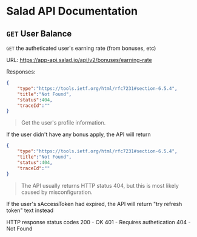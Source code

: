 # Salad API Documentation

## `GET` User Balance
`GET` the autheticated user's earning rate (from bonuses, etc)

URL: https://app-api.salad.io/api/v2/bonuses/earning-rate

Responses:
```json
{
    "type":"https://tools.ietf.org/html/rfc7231#section-6.5.4",
    "title":"Not Found",
    "status":404,
    "traceId":""
}
```

> Get the user's profile information.

If the user didn't have any bonus apply, the API will return 
```json
{
    "type":"https://tools.ietf.org/html/rfc7231#section-6.5.4",
    "title":"Not Found",
    "status":404,
    "traceId":""
}
```
> The API usually returns HTTP status 404, but this is most likely caused by misconfiguration.

If the user's sAccessToken had expired, the API will return "try refresh token" text instead

HTTP response status codes
200	- OK
401 - Requires authetication
404 - Not Found